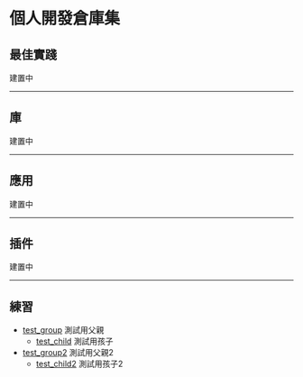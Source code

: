 個人開發倉庫集
===

## 最佳實踐
建置中  

---

## 庫
建置中

---

## 應用
建置中

---

## 插件
建置中

---

## 練習
- [test_group](https://github.com/frank-wcw/playground_three) 測試用父親
  - [test_child](https://github.com/frank-wcw/playground_three/tree/main/1.%E5%9F%BA%E6%9C%AC3D%E5%A0%B4%E6%99%AF) 測試用孩子
- [test_group2](https://github.com/frank-wcw/playground_three) 測試用父親2
  - [test_child2](https://github.com/frank-wcw/playground_three/tree/main/1.%E5%9F%BA%E6%9C%AC3D%E5%A0%B4%E6%99%AF) 測試用孩子2